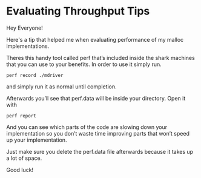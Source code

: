 # Evaluating Throughput Tips

Hey Everyone!

Here's a tip that helped me when evaluating performance of my malloc implementations.

Theres this handy tool called perf that’s included inside the shark machines that you can use to your benefits. In order to use it simply run.

```
perf record ./mdriver
```

and simply run it as normal until completion.

Afterwards you’ll see that perf.data will be inside your directory. Open it with

```
perf report
```

And you can see which parts of the code are slowing down your implementation so you don’t waste time improving parts that won’t speed up your implementation.

Just make sure you delete the perf.data file afterwards because it takes up a lot of space.

Good luck!